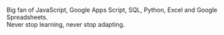 Big fan of JavaScript, Google Apps Script, SQL, Python, Excel and Google Spreadsheets. <br>
Never stop learning, never stop adapting.
